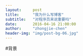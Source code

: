 ```yaml
---
layout:     post
title:      "我为什么写博客"
subtitle:   "对程序员来说重要吗"
date:       2016-04-16 21:00:00
author:     "zhongjie-chen"
header-img: "img/post-bg-06.jpg"
---
```

#背景
